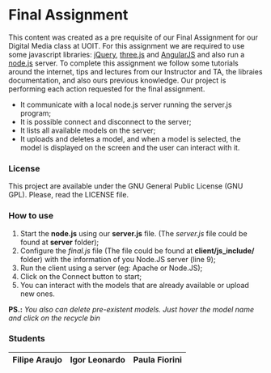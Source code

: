 Final Assignment
================

This content was created as a pre requisite of our Final Assignment for our Digital Media class at UOIT. For this assignment we are required to use some javascript libraries: [jQuery][1], [three.js][2] and [AngularJS][3] and also run a [node.js][4] server. To complete this assignment we follow some tutorials around the internet, tips and lectures from our Instructor and TA, the libraies documentation, and also ours previous knowledge. Our project is performing each action requested for the final assignment.
- It communicate with a local node.js server running the server.js program;
- It is possible connect and disconnect to the server;
- It lists all available models on the server;
- It uploads and deletes a model, and when a model is selected, the model is displayed on the screen and the user can interact with it.

### License

This project are available under the GNU General Public License (GNU GPL). Please, read the LICENSE file.

### How to use

1. Start the **node.js** using our **server.js** file. (The *server.js* file could be found at **server** folder);
2. Configure the *final.js* file (The file could be found at **client/js_include/** folder) with the information of you Node.JS server (line 9);
3. Run the client using a server (eg: Apache or Node.JS);
4. Click on the Connect button to start;
5. You can interact with the models that are already available or upload new ones.

**PS.:** *You also can delete pre-existent models. Just hover the model name and click on the recycle bin*

### Students

Filipe Araujo | Igor Leonardo | Paula Fiorini
------------- | ------------- | -------------


[1]: http://jquery.com/
[2]: http://threejs.org/
[3]: http://angularjs.org/
[4]: http://nodejs.org/
